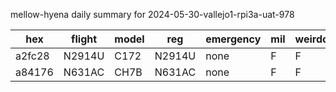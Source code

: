 mellow-hyena daily summary for 2024-05-30-vallejo1-rpi3a-uat-978

|hex|flight|model|reg|emergency|mil|weirdo|
|--|--|--|--|--|--|--|
|a2fc28|N2914U|C172|N2914U|none|F|F|
|a84176|N631AC|CH7B|N631AC|none|F|F|
